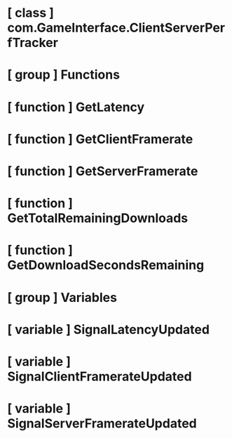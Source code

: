 # [ class ] com.GameInterface.ClientServerPerfTracker

# [ group ] Functions

# [ function ] GetLatency

# [ function ] GetClientFramerate

# [ function ] GetServerFramerate

# [ function ] GetTotalRemainingDownloads

# [ function ] GetDownloadSecondsRemaining

# [ group ] Variables

# [ variable ] SignalLatencyUpdated

# [ variable ] SignalClientFramerateUpdated

# [ variable ] SignalServerFramerateUpdated

